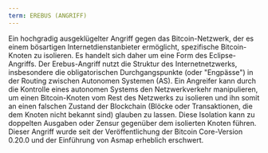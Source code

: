 ```yaml
---
term: EREBUS (ANGRIFF)
---
```


Ein hochgradig ausgeklügelter Angriff gegen das Bitcoin-Netzwerk, der es einem bösartigen Internetdienstanbieter ermöglicht, spezifische Bitcoin-Knoten zu isolieren. Es handelt sich daher um eine Form des Eclipse-Angriffs. Der Erebus-Angriff nutzt die Struktur des Internetnetzwerks, insbesondere die obligatorischen Durchgangspunkte (oder "Engpässe") in der Routing zwischen Autonomen Systemen (AS). Ein Angreifer kann durch die Kontrolle eines autonomen Systems den Netzwerkverkehr manipulieren, um einen Bitcoin-Knoten vom Rest des Netzwerks zu isolieren und ihn somit an einen falschen Zustand der Blockchain (Blöcke oder Transaktionen, die dem Knoten nicht bekannt sind) glauben zu lassen. Diese Isolation kann zu doppelten Ausgaben oder Zensur gegenüber dem isolierten Knoten führen. Dieser Angriff wurde seit der Veröffentlichung der Bitcoin Core-Version 0.20.0 und der Einführung von Asmap erheblich erschwert.